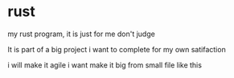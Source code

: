# rust
my rust program, it is just for me don't judge

It is part of a big project i want to complete for my own satifaction

i will make it agile i want make it big from small file like this 
